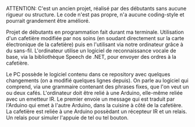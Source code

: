 ATTENTION:
C'est un ancien projet, réalisé par des débutants sans aucune rigueur ou structure.
Le code n'est pas propre, n'a aucune coding-style et pourrait grandement être amélioré.

Projet de débutants en programmation fait durant ma terminale.
Utilisation d'un cafetière modifiée par nos soins (en soudant directement sur la carte électronique de la cafetière)
puis en l'utilisant via notre ordinateur grâce à du sans-fil.
L'ordinateur utilise un logiciel de reconnaissance vocale de base,
via la bibliothèque Speech de .NET, pour envoyer des ordres à la cafetière.

Le PC possède le logiciel contenu dans ce repository avec quelques changements (on a modifié quelques lignes depuis).
On parle au logiciel qui comprend, via une grammaire contenant des phrases fixes, que l'on veut un ou deux cafés.
L'ordinateur doit être relié à une Arduino, elle-même reliée avec un emetteur IR.
Le premier envoie un message qui est traduit par l'Arduino qui emet à l'autre Arduino, dans la cuisine à côté de la cafetière.
La cafetière est reliée à une Arduino possèdant un récepteur IR et un relais.
Un relais pour simuler l'appuie de tel ou tel bouton.
